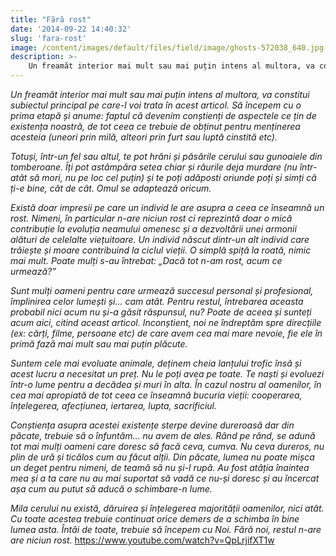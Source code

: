 ```yaml
---
title: "Fără rost"
date: '2014-09-22 14:40:32'
slug: 'fara-rost'
image: /content/images/default/files/field/image/ghosts-572038_640.jpg
description: >-
    Un freamăt interior mai mult sau mai puțin intens al multora, va constitui subiectul principal pe care-l voi trata în acest articol.  Să începem cu o prima etapă și anume  faptul că devenim conștienți
---
```

<div class="kg-card-markdown"><p><em>Un freamăt interior mai mult sau mai puțin intens al multora, va constitui subiectul principal pe care-l voi trata în acest articol.</em> <em> Să începem cu o prima etapă și anume: faptul că devenim conștienți de aspectele ce țin de existența noastră, de tot ceea ce trebuie de obținut pentru menținerea acesteia (uneori prin milă, alteori prin furt sau luptă cinstită etc).</em></p>
<p><em>Totuși, într-un fel sau altul, te pot hrăni și păsările cerului sau gunoaiele din tomberoane. Îți pot astâmpăra setea chiar și râurile deja murdare (nu într-atât să mori, nu pe loc cel puțin) și te poți adăposti oriunde poți și simți că ți-e bine, cât de cât. Omul se adaptează oricum.</em></p>
<p><em>Există doar impresii pe care un individ le are asupra a ceea ce înseamnă un rost. Nimeni, în particular n-are niciun rost ci reprezintă doar o mică contribuție la evoluția neamului omenesc și a dezvoltării unei armonii alături de celelalte viețuitoare. </em> <em>Un individ născut dintr-un alt individ care trăiește și moare contribuind la ciclul vieții. O simplă spiță la roată, nimic mai mult.</em> <em>Poate mulți s-au întrebat: „Dacă tot n-am rost, acum ce urmează?” </em></p>
<p><em>Sunt mulți oameni pentru care urmează succesul personal și profesional, împlinirea celor lumești și... cam atât. Pentru restul, întrebarea aceasta probabil nici acum nu și-a găsit răspunsul, nu? Poate de aceea și sunteți acum aici, citind aceast articol. </em> <em>Inconștient, noi ne îndreptăm spre direcțiile (ex: cărți, filme, persoane etc) de care avem cea mai mare nevoie, fie ele în primă fază mai mult sau mai puțin plăcute.</em></p>
<p><em>Suntem cele mai evoluate animale, deținem cheia lanțului trofic însă și acest lucru a necesitat un preț. Nu le poți avea pe toate.</em> <em> Te naști și evoluezi într-o lume pentru a decădea și muri în alta. În cazul nostru al oamenilor, în cea mai apropiată de tot ceea ce înseamnă bucuria vieții: cooperarea, înțelegerea, afecțiunea, iertarea, lupta, sacrificiul. </em></p>
<p><em>Conștiența asupra acestei existențe sterpe devine dureroasă dar din păcate, trebuie să o înfuntăm... nu avem de ales.</em> <em>Rând pe rând, se adună tot mai mulți oameni care doresc să facă ceva, cumva. Nu ceva dureros, nu plin de ură și ticălos cum au făcut alții. Din păcate, lumea nu poate mișca un deget pentru nimeni, de teamă să nu și-l rupă. </em> <em>Au fost atâția înaintea mea și a ta care nu au mai suportat să vadă ce nu-și doresc și au încercat așa cum au putut să aducă o schimbare-n lume.</em></p>
<p><em>Mila cerului nu există, dăruirea și înțelegerea majorității oamenilor, nici atât. Cu toate acestea trebuie continuat orice demers de a schimba în bine lumea asta. Întâi de toate, trebuie să începem cu Noi. </em> <em>Fără noi, restul n-are are niciun rost.</em>   <a href="https://www.youtube.com/watch?v=QpLrjifXT1w"> https://www.youtube.com/watch?v=QpLrjifXT1w</a></p>
<p> </p>
</div>
    